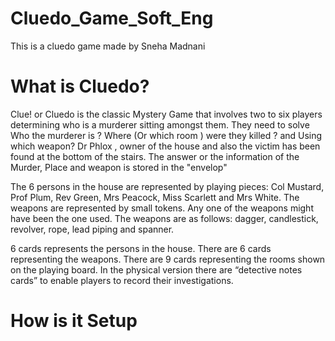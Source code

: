# Cluedo_Game_Soft_Eng
This is a cluedo game made by Sneha Madnani 
# What is Cluedo?
Clue! or Cluedo is the classic Mystery Game that involves two to six players determining who is a murderer sitting amongst them. They need to solve Who the murderer is ? Where (Or which room ) were they killed ? and Using which weapon?
Dr Phlox , owner of the house and also the victim has been found at the bottom of the stairs. The answer or the information of the Murder, Place and weapon is stored in the "envelop"



The 6 persons in the house are represented by playing pieces: Col Mustard, Prof Plum, Rev Green, Mrs Peacock, Miss Scarlett and Mrs White. The weapons are represented by small tokens. Any one of the weapons might have been the one used. The weapons are as follows: dagger, candlestick, revolver, rope, lead piping and spanner.


6 cards represents the persons in the house. There are 6 cards representing the 
weapons. There are 9 cards representing the rooms shown on the playing board. In the 
physical version there are “detective notes cards” to enable players to record their 
investigations.


# How is it Setup



